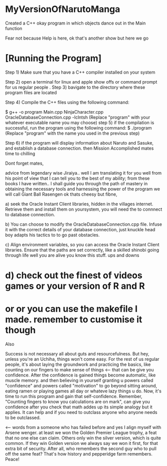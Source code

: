 # MyVersionOfNarutoManga
Created  a C++  okay program in which objects dance out in the Main function


Fear not because Help is here,  ok that's another show but here we go 

[Running the Program]
=====================================================================================
Step 1) Make sure  that you have a C++ compiler installed on your system


Step 2) open a terminal for linux and apple show offs or command prompt for us regular people .
Step 3) bavigate to the directory  where these program files are located

Step 4) Compile the C++ files using the following command:


   $ g++ -o program Main.cpp NinjaCharacter.cpp OracleDatabaseConnection.cpp -lclntsh
   (Replace "program" with your whatever  executable name you may choose)
step 5) if the compilation is  successful, run the program using the following command:
   $ ./program
   (Replace "program" with the name you used in the previous step)


Step 6) if the program will display information about Naruto and Sasuke, and establish a database  connection. then Mission Accomplished mates time to chilling


Dont forget mates,


advice from legendary  wise  Jiraiya.. well I am translating it for you well from his point of view that I can tell you to the best of my ability; from these books I have written.. I shall guide you through the path of mastery in obtaining the  necessary tools and harnessing the power of the program we will call Giant Ball Rasengen ok thats cheesy but fibne, 

a) seek the Oracle Instant Client libraries, hidden in the villages internet. Retrieve them and install them on yoursystem, you will need the to connnect to database connection.


b) You can choose to modify the OracleDatabaseConnection.cpp file. Infuse it with the correct details of your  database connection, just knuckle head boy adapts his tactics to to go past obstacles.

c) Align  environment  variables, so you can access the Oracle Instant Client libraries. Ensure that the paths are set correctly, like a skilled shinobi  going through life well you are alive you know this stuff. ups and downs

d) check out the finest of videos games or your version of R and R
==================================================================================


or or you can use the makefile I made. remember to customise it though
=========================================================
Also 

Success is not necessary  all about guts and resourcefulness. But hey, unless you're an Uchiha, things won't come easy. For the rest of us regular people, it's about laying the groundwork and practicing the basics, like counting on our fingers to make sense of things <-- that can be give you confidence. After the confidence is gained things become automatic, like muscle memory. and then believing in yourself   granting u powers  called "confidence" and powers called  "motivation" to go beyond sitting around, eating ramen or playing games all day or whateve lazy things u do. Now, it's time to run this program and gain that self-confidence. Remember, "Counting fingers to know you calculations are on mark", can give you confidence after you check that math addes up its simple analogy but it applies. It can help and if you need to  outclass anyone who anyone needs to be outclassed. 


<-- words from a someone who has failed before and  yes I align myself with Arsene wenger. at least we won the Golden Premier League trophy, a feat that no one else can claim. Others only win the silver version, which is quite common. If they win Golden version we always say we won it first, for that extra bit of security. After all, who remembers the second guy who to pull off the same feat? That's how history and pepperidge farm remembers. Peace!

